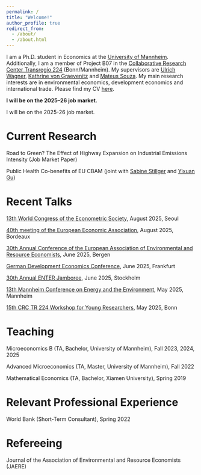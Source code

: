 ```yaml
---
permalink: /
title: "Welcome!"
author_profile: true
redirect_from: 
  - /about/
  - /about.html
---
```


I am a Ph.D. student in Economics at the [University of Mannheim](https://www.uni-mannheim.de/gess/). Additionally, I am a member of Project B07 in the [Collaborative Research Center Transregio 224](https://www.crctr224.de/) (Bonn/Mannheim). My supervisors are [Ulrich Wagner](https://ulrichwagner.eu/), [Kathrine von Graevenitz](https://sites.google.com/view/kathrinevongraevenitz/home) and [Mateus Souza](https://sites.google.com/view/mateussouza/home). My main research interests are in environmental economics, development economics and international trade. Please find my CV [here]().

<p><strong>I will be on the 2025–26 job market.</strong></p>

I will be on the 2025-26 job market.

Current Research
======
Road to Green? The Effect of Highway Expansion on Industrial Emissions Intensity (Job Market Paper)

Public Health Co-benefits of EU CBAM (joint with [Sabine Stillger](https://sites.google.com/view/sabinestillger/home) and [Yixuan Gu](https://sites.google.com/view/yixuangu))

Recent Talks
======
[13th World Congress of the Econometric Society](https://www.eswc2025.org/), August 2025, Seoul 

[40th meeting of the European Economic Association](https://www.eeassoc.org/events/eea-bordeaux-2025), August 2025, Bordeaux

[30th Annual Conference of the European Association of Environmental and Resource Economists](https://eaere-conferences.org/), June 2025, Bergen 

[German Development Economics Conference](https://events.gwdg.de/event/970/), June 2025, Frankfurt

[30th Annual ENTER Jamboree](https://www.enter-network.org/activities/), June 2025, Stockholm

[13th Mannheim Conference on Energy and the Environment](https://www.zew.de/en/events-and-professional-training/detail/13th-mannheim-conference-on-energy-and-the-environment/4481?cHash=ceed3ffce1cd51d815c741c30cb78cc5), May 2025, Mannheim 

[15th CRC TR 224 Workshop for Young Researchers](https://www.crctr224.de/events/young-reserachers-workshop-programs/yrw-bonn-2025-schedule.pdf), May 2025, Bonn


Teaching
======
Microeconomics B (TA, Bachelor, University of Mannheim), Fall 2023, 2024, 2025

Advanced Microeconomics (TA, Master, University of Mannheim), Fall 2022

Mathematical Economics (TA, Bachelor, Xiamen University), Spring 2019

Relevant Professional Experience
======
World Bank (Short-Term Consultant), Spring 2022

Refereeing
======
Journal of the Association of Environmental and Resource Economists (JAERE)



